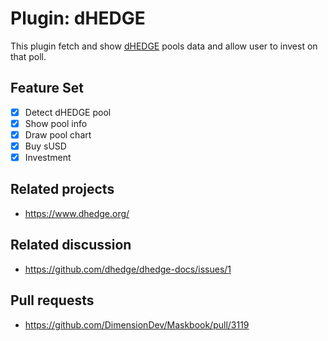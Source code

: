 # Plugin: dHEDGE

This plugin fetch and show [dHEDGE](dhedge.org) pools data and allow user to invest on that poll.

## Feature Set

- [x] Detect dHEDGE pool
- [x] Show pool info
- [x] Draw pool chart
- [x] Buy sUSD
- [x] Investment

## Related projects

- <https://www.dhedge.org/>

## Related discussion

- <https://github.com/dhedge/dhedge-docs/issues/1>

## Pull requests

- <https://github.com/DimensionDev/Maskbook/pull/3119>
